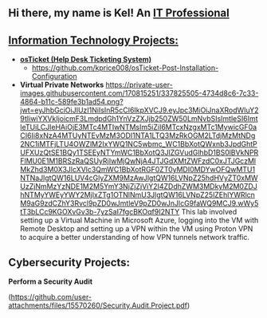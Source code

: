 ## Hi there, my name is Kel! An <a href="https://www.linkedin.com/in/kelbry-price-927867221/">IT Professional
<h2> Information Technology Projects:</h2>

- <b>osTicket (Help Desk Ticketing System)</b>
  - https://github.com/kprice008/osTicket-Post-Installation-Configuration
- <b>Virtual Private Networks</b>
https://private-user-images.githubusercontent.com/170815251/337825505-4734d8c6-7c33-4864-b11c-589fe3b1ad54.png?jwt=eyJhbGciOiJIUzI1NiIsInR5cCI6IkpXVCJ9.eyJpc3MiOiJnaXRodWIuY29tIiwiYXVkIjoicmF3LmdpdGh1YnVzZXJjb250ZW50LmNvbSIsImtleSI6ImtleTUiLCJleHAiOjE3MTc4MTIwNTMsIm5iZiI6MTcxNzgxMTc1MywicGF0aCI6Ii8xNzA4MTUyNTEvMzM3ODI1NTA1LTQ3MzRkOGM2LTdjMzMtNDg2NC1iMTFjLTU4OWZlM2IxYWQ1NC5wbmc_WC1BbXotQWxnb3JpdGhtPUFXUzQtSE1BQy1TSEEyNTYmWC1BbXotQ3JlZGVudGlhbD1BS0lBVkNPRFlMU0E1M1BRSzRaQSUyRjIwMjQwNjA4JTJGdXMtZWFzdC0xJTJGczMlMkZhd3M0X3JlcXVlc3QmWC1BbXotRGF0ZT0yMDI0MDYwOFQwMTU1NTNaJlgtQW16LUV4cGlyZXM9MzAwJlgtQW16LVNpZ25hdHVyZT0xMWUzZjNmMzYzNDE1M2M5YmY3NjZjZjViY2I4ZDdhZWM3MDkyM2M0ZDJhNTMyYWEyYWY2MjIxZTg1OTNlNmU3JlgtQW16LVNpZ25lZEhlYWRlcnM9aG9zdCZhY3Rvcl9pZD0wJmtleV9pZD0wJnJlcG9faWQ9MCJ9.wWy5tT3bLCc9KGOXvGv3b-7yzSaI7fgcBKOqf9I2NTY
This lab involved setting up a Virtual Machine in Microsoft Azure, logging into the VM with Remote Desktop and setting up a VPN within the VM using Proton VPN to acquire a better understanding of how VPN tunnels network traffic.

<h2> Cybersecurity Projects:</h2>
<b>Perform a Security Audit</b>

(https://github.com/user-attachments/files/15570260/Security.Audit.Project.pdf)

[linkedin]: https://www.linkedin.com/in/kelbry-price-927867221/
